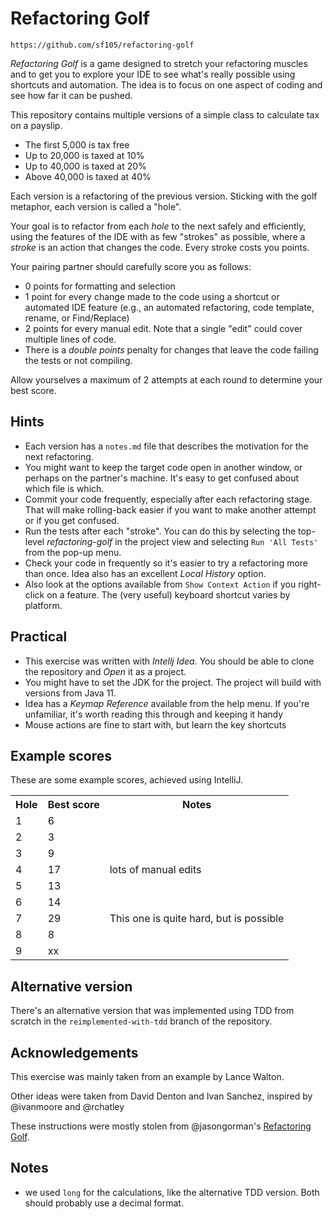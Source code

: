 # Refactoring Golf
`https://github.com/sf105/refactoring-golf`

_Refactoring Golf_ is a game designed to stretch your refactoring muscles and 
to get you to explore your IDE to see what's really possible using 
shortcuts and automation. The idea is to focus on one aspect of coding 
and see how far it can be pushed.

This repository contains multiple versions of a simple class to calculate tax on a payslip.

* The first 5,000 is tax free
* Up to 20,000 is taxed at 10%
* Up to 40,000 is taxed at 20%
* Above 40,000 is taxed at 40%

Each version is a refactoring of the previous version. Sticking with the golf metaphor, 
each version is called a "hole". 

Your goal is to refactor from each _hole_ to the next safely and efficiently,
using the features of the IDE with as few "strokes" as possible, where a _stroke_ is 
an action that changes the code. Every stroke costs you points.

Your pairing partner should carefully score you as follows:

- 0 points for formatting and selection
- 1 point for every change made to the code using a shortcut or automated IDE feature 
  (e.g., an automated refactoring, code template, rename, or Find/Replace)
- 2 points for every manual edit. Note that a single "edit" could cover multiple lines of code.
- There is a _double points_ penalty for changes that leave the code failing the tests or not compiling.

Allow yourselves a maximum of 2 attempts at each round to determine your best score.

## Hints
- Each version has a `notes.md` file that describes the motivation for the next refactoring.
- You might want to keep the target code open in another window, or perhaps on the partner's machine. 
It's easy to get confused about which file is which.
- Commit your code frequently, especially after each refactoring stage. That will make rolling-back easier 
if you want to make another attempt or if you get confused.
- Run the tests after each "stroke". You can do this by selecting the top-level *refactoring-golf* in 
the project view and selecting `Run 'All Tests'` from the pop-up menu. 
- Check your code in frequently so it's easier to try a refactoring more than once. Idea also has 
an excellent _Local History_ option. 
- Also look at the options available from `Show Context Action` if you right-click on a feature. The (very useful) keyboard shortcut varies by platform. 

## Practical
- This exercise was written with _Intellj Idea_. You should be able to clone the repository 
and _Open_ it as a project. 
- You might have to set the JDK for the project. The project will build with versions from Java 11.
- Idea has a _Keymap Reference_ available from the help menu. If you're unfamiliar, it's worth reading this through 
and keeping it handy
- Mouse actions are fine to start with, but learn the key shortcuts

## Example scores
These are some example scores, achieved using IntelliJ.  

<table>
<tr><th>Hole</th><th>Best score</th><th>Notes</th></tr>
<tr><td> 1    </td><td> 6          </td><td></td></tr>
<tr><td> 2    </td><td> 3          </td><td></td></tr>
<tr><td> 3    </td><td> 9          </td><td></td></tr>
<tr><td> 4    </td><td> 17         </td><td>lots of manual edits</td></tr> 
<tr><td> 5    </td><td> 13         </td><td></td></tr>
<tr><td> 6    </td><td> 14         </td><td></td></tr>
<tr><td> 7    </td><td> 29         </td><td>This one is quite hard, but is possible</td></tr>       
<tr><td> 8    </td><td> 8          </td><td></td></tr>
<tr><td> 9    </td><td> xx         </td><td></td></tr>
</table>       

## Alternative version
There's an alternative version that was implemented using TDD from scratch in the 
`reimplemented-with-tdd` branch of the repository.

## Acknowledgements
This exercise was mainly taken from an example by Lance Walton.

Other ideas were taken from David Denton and Ivan Sanchez, inspired by @ivanmoore and @rchatley

These instructions were mostly stolen from @jasongorman's 
<a href="https://github.com/jasongorman/RefactoringGolfJava">Refactoring Golf</a>.

## Notes

- we used `long` for the calculations, like the alternative TDD version. Both should probably 
use a decimal format.
